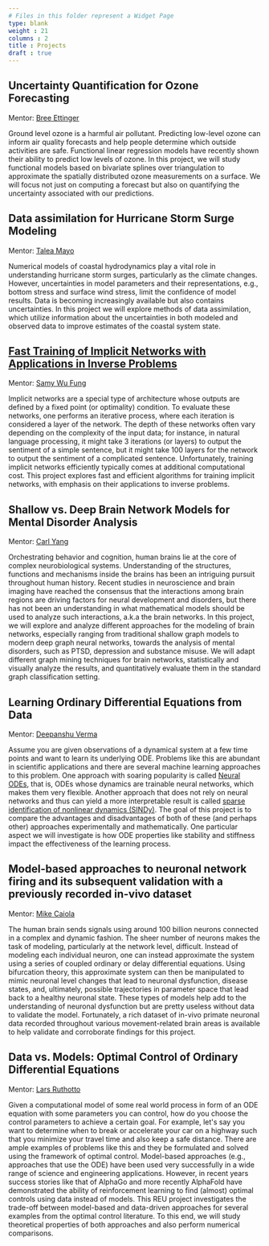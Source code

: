```yaml
---
# Files in this folder represent a Widget Page
type: blank
weight : 21
columns : 2
title : Projects
draft : true
---
```


## Uncertainty Quantification for Ozone Forecasting  

Mentor: [Bree Ettinger](../author/bree-ettinger/)

Ground level ozone is a harmful air pollutant. Predicting low-level ozone can inform air quality forecasts and help people determine which outside activities are safe. Functional linear regression models have recently shown their ability to predict low levels of ozone. In this project, we will study functional models based on bivariate splines over triangulation to approximate the spatially distributed ozone measurements on a surface.  We will focus not just on computing a forecast but also on quantifying the uncertainty associated with our predictions. 

## Data assimilation for Hurricane Storm Surge Modeling 

Mentor: [Talea Mayo](../author/talea-mayo/)

Numerical models of coastal hydrodynamics play a vital role in understanding hurricane storm surges, particularly as the climate changes. However, uncertainties in model parameters and their representations, e.g., bottom stress and surface wind stress, limit the confidence of model results.  Data is becoming increasingly available but also contains uncertainties. In this project we will explore methods of data assimilation, which utilize information about the uncertainties in both modeled and observed data to improve estimates of the coastal system state.

## [Fast Training of Implicit Networks with Applications in Inverse Problems](../projects/2022-implicit)

Mentor: [Samy Wu Fung](../author/samy-wu-fung/)

Implicit networks are a special type of architecture whose outputs are defined by a fixed point (or optimality) condition. To evaluate these networks, one performs an iterative process, where each iteration is considered a layer of the network. The depth of these networks often vary depending on the complexity of the input data; for instance, in natural language processing, it might take 3 iterations (or layers) to output the sentiment of a simple sentence, but it might take 100 layers for the network to output the sentiment of a complicated sentence. Unfortunately, training implicit networks efficiently typically comes at additional computational cost. This project explores fast and efficient algorithms for training implicit networks, with emphasis on their applications to inverse problems. 

## Shallow vs. Deep Brain Network Models for Mental Disorder Analysis

Mentor: [Carl Yang](../author/carl-yang/)

Orchestrating behavior and cognition, human brains lie at the core of complex neurobiological systems. Understanding of the structures, functions and mechanisms inside the brains has been an intriguing pursuit throughout human history. Recent studies in neuroscience and brain imaging have reached the consensus that the interactions among brain regions are driving factors for neural development and disorders, but there has not been an understanding in what mathematical models should be used to analyze such interactions, a.k.a the brain networks. In this project, we will explore and analyze different approaches for the modeling of brain networks, especially ranging from traditional shallow graph models to modern deep graph neural networks, towards the analysis of mental disorders, such as PTSD, depression and substance misuse. We will adapt different graph mining techniques for brain networks, statistically and visually analyze the results, and quantitatively evaluate them in the standard graph classification setting. 

## Learning Ordinary Differential Equations from Data

Mentor: [Deepanshu Verma](../author/deepanshu-verma/)

Assume you are given observations of a dynamical system at a few time points and want to learn its underlying ODE.
Problems like this are abundant in scientific applications and there are several machine learning approaches to this problem.
One approach with soaring popularity is called [Neural ODEs](https://arxiv.org/abs/1806.07366), that is, ODEs whose dynamics are trainable neural networks, which makes them very flexible.
Another approach that does not rely on neural networks and thus can yield a more interpretable result is called [sparse identification of nonlinear dynamics (SINDy)](https://www.pnas.org/content/113/15/3932). 
The goal of this project is to compare the advantages and disadvantages of both of these (and perhaps other) approaches experimentally and mathematically.
One particular aspect we will investigate is how ODE properties like stability and stiffness impact the effectiveness of the learning process. 


## Model-based approaches to neuronal network firing and its subsequent validation with a previously recorded in-vivo dataset

Mentor: [Mike Caiola](../author/mike-caiola)

The human brain sends signals using around 100 billion neurons connected in a complex and dynamic fashion. The sheer number of neurons makes the task of modeling, particularly at the network level, difficult. Instead of modeling each individual neuron, one can instead approximate the system using a series of coupled ordinary or delay differential equations. Using bifurcation theory, this approximate system can then be manipulated to mimic neuronal level changes that lead to neuronal dysfunction, disease states, and, ultimately, possible trajectories in parameter space that lead back to a healthy neuronal state. These types of models help add to the understanding of neuronal dysfunction but are pretty useless without data to validate the model. Fortunately, a rich dataset of in-vivo primate neuronal data recorded throughout various movement-related brain areas is available to help validate and corroborate findings for this project.

## Data vs. Models: Optimal Control of Ordinary Differential Equations

Mentor: [Lars Ruthotto](../author/lars-ruthotto/)

Given a computational model of some real world process in form of an ODE equation with some parameters you can control, how do you   choose the control parameters to achieve a certain goal.
For example, let's say you want to determine when to break or accelerate your car on a highway such that you minimize your travel time and also keep a safe distance.
There are ample examples of problems like this and they  be formulated and solved using the framework of optimal control.
Model-based approaches (e.g., approaches that use the ODE) have been used very successfully in a wide range of science and engineering applications. 
However, in recent years success stories like that of AlphaGo and more recently AlphaFold have demonstrated the ability of  reinforcement learning to find (almost) optimal controls using data instead of models. 
This REU project investigates the trade-off between model-based and data-driven approaches for several examples from the optimal control literature. 
To this end, we will study theoretical properties of both approaches and also perform numerical comparisons.
